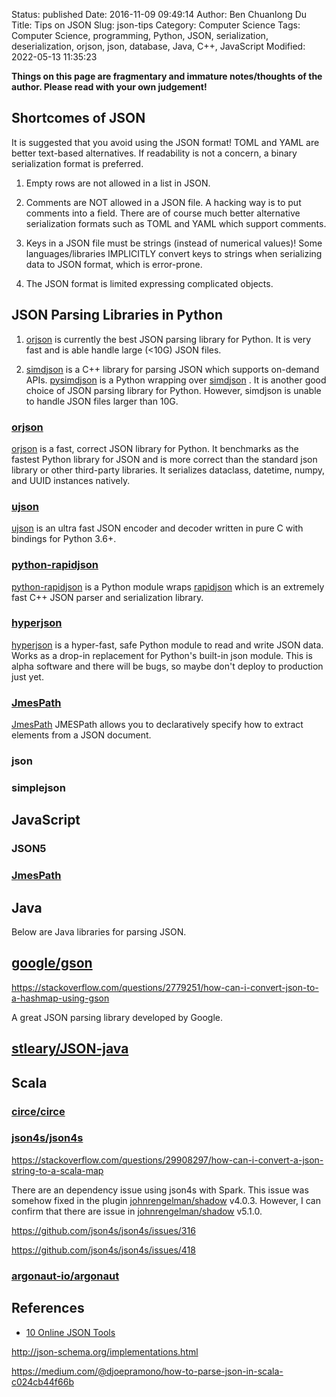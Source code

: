 Status: published
Date: 2016-11-09 09:49:14
Author: Ben Chuanlong Du
Title: Tips on JSON
Slug: json-tips
Category: Computer Science
Tags: Computer Science, programming, Python, JSON, serialization, deserialization, orjson, json, database, Java, C++, JavaScript
Modified: 2022-05-13 11:35:23

**Things on this page are fragmentary and immature notes/thoughts of the author. Please read with your own judgement!**

## Shortcomes of JSON

It is suggested that you avoid using the JSON format!
TOML and YAML are better text-based alternatives.
If readability is not a concern,
a binary serialization format is preferred.

1. Empty rows are not allowed in a list in JSON.

2. Comments are NOT allowed in a JSON file.
    A hacking way is to put comments into a field.
    There are of course much better alternative serialization formats
    such as TOML and YAML which support comments.

3. Keys in a JSON file must be strings (instead of numerical values)!
    Some languages/libraries IMPLICITLY convert keys to strings
    when serializing data to JSON format,
    which is error-prone.

4. The JSON format is limited expressing complicated objects.

## JSON Parsing Libraries in Python

1. [orjson](https://github.com/ijl/orjson) 
    is currently the best JSON parsing library for Python.
    It is very fast and is able handle large (<10G) JSON files.

2. [simdjson](https://github.com/simdjson/simdjson)
    is a C++ library for parsing JSON 
    which supports on-demand APIs. 
    [pysimdjson](https://github.com/TkTech/pysimdjson)
    is a Python wrapping over 
    [simdjson](https://github.com/simdjson/simdjson)
    .
    It is another good choice of JSON parsing library for Python.
    However, 
    simdjson is unable to handle JSON files larger than 10G.


### [orjson](https://github.com/ijl/orjson) 
[orjson](https://github.com/ijl/orjson) 
is a fast, correct JSON library for Python. 
It benchmarks as the fastest Python library for JSON 
and is more correct than the standard json library or other third-party libraries. 
It serializes dataclass, datetime, numpy, and UUID instances natively.

### [ujson](https://github.com/ultrajson/ultrajson)
[ujson](https://github.com/ultrajson/ultrajson)
is an ultra fast JSON encoder and decoder written in pure C with bindings for Python 3.6+.

### [python-rapidjson](https://github.com/python-rapidjson/python-rapidjson)
[python-rapidjson](https://github.com/python-rapidjson/python-rapidjson)
is a Python module wraps 
[rapidjson](https://github.com/Tencent/rapidjson)
which is an extremely fast C++ JSON parser and serialization library.

### [hyperjson](https://github.com/mre/hyperjson)
[hyperjson](https://github.com/mre/hyperjson)
is a hyper-fast, safe Python module to read and write JSON data. 
Works as a drop-in replacement for Python's built-in json module. 
This is alpha software and there will be bugs, 
so maybe don't deploy to production just yet.

### [JmesPath](https://github.com/jmespath/jmespath.py)
[JmesPath](https://github.com/jmespath/jmespath.py)
JMESPath allows you to declaratively specify how to extract elements from a JSON document.

### json

### simplejson

## JavaScript

### JSON5

### [JmesPath](https://github.com/jmespath/jmespath.js)

## Java

Below are Java libraries for parsing JSON.

## [google/gson](https://github.com/google/gson)

https://stackoverflow.com/questions/2779251/how-can-i-convert-json-to-a-hashmap-using-gson

A great JSON parsing library developed by Google.

## [stleary/JSON-java](https://github.com/stleary/JSON-java)

## Scala

### [circe/circe](https://github.com/circe/circe)

### [json4s/json4s](https://github.com/json4s/json4s)

https://stackoverflow.com/questions/29908297/how-can-i-convert-a-json-string-to-a-scala-map

There are an dependency issue using json4s with Spark. 
This issue was somehow fixed in the plugin 
[johnrengelman/shadow](https://github.com/johnrengelman/shadow) v4.0.3.
However, 
I can confirm that there are issue in 
[johnrengelman/shadow](https://github.com/johnrengelman/shadow) v5.1.0.


https://github.com/json4s/json4s/issues/316

https://github.com/json4s/json4s/issues/418

### [argonaut-io/argonaut](https://github.com/argonaut-io/argonaut)

## References

- [10 Online JSON Tools](http://www.jquery4u.com/json/10-online-json-tools/)

http://json-schema.org/implementations.html

https://medium.com/@djoepramono/how-to-parse-json-in-scala-c024cb44f66b


